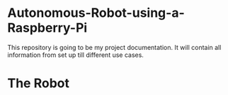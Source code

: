 # Autonomous-Robot-using-a-Raspberry-Pi

This repository is going to be my project documentation. It will contain all information from set up till different use cases.

# The Robot


